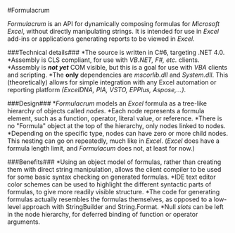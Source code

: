 #Formulacrum 

*Formulacrum* is an API for dynamically composing formulas for *Microsoft Excel*, without directly manipulating strings.  It is intended for use in *Excel* add-ins or applications generating reports to be viewed in *Excel*.

###Technical details###
*The source is written in C#6, targeting .NET 4.0. 
*Assembly is CLS compliant, for use with *VB.NET, F#, etc.* clients.
*Assembly is ***not yet*** COM visible, but this is a goal for use with *VBA* clients and scripting.
*The **only** dependencies are *mscorlib.dll* and *System.dll*.  This (theoretically) allows for simple integration with any Excel automation or reporting platform *(ExcelDNA, PIA, VSTO, EPPlus, Aspose,...)*.

###Design###
**Formulacrum* models an *Excel* formula as a tree-like hierarchy of objects called *nodes*. 
*Each node represents a formula element, such as a function, operator, literal value, or reference.
*There is no "Formula" object at the top of the hierarchy, only nodes linked to nodes.
*Depending on the specific type, nodes can have zero or more child nodes.  This nesting can go on repeatedly, much like in *Excel*.  (*Excel* does have a formula length limit, and *Formulacum* does not, at least for now.)

###Benefits###
*Using an object model of formulas, rather than creating them with direct string manipulation, allows the client compiler to be used for some basic syntax checking on generated formulas.
*IDE text editor color schemes can be used to highlight the different syntactic parts of formulas, to give more readily visible structure.
*The code for generating formulas actually resembles the formulas themselves, as opposed to a low-level approach with StringBuilder and String.Format.
*Null *slots* can be left in the node hierarchy, for deferred binding of function or operator arguments.